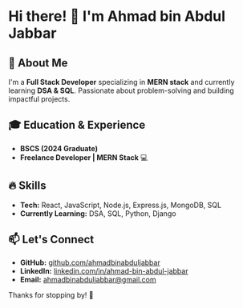 
<!--
**AhmadBinAbdulJabbar/ahmadbinabduljabbar** is a ✨ _special_ ✨ repository because its `README.md` (this file) appears on your GitHub profile.

Here are some ideas to get you started:

- 🔭 I’m currently working on MERN Stack
- 🌱 I’m currently learning DSA, SQL, React
- 👯 I’m looking to collaborate on Projects 
- 🤔 I’m looking for help with 
- 💬 Ask me about ...
- 📫 How to reach me: ...
- 😄 Pronouns: ...
- ⚡ Fun fact: ...
-->

# Hi there! 👋 I'm Ahmad bin Abdul Jabbar

## 🚀 About Me
I'm a **Full Stack Developer** specializing in **MERN stack** and currently learning **DSA & SQL**. Passionate about problem-solving and building impactful projects.

## 🎓 Education & Experience
- **BSCS (2024 Graduate)**
- **Freelance Developer | MERN Stack** 💻

## 🔥 Skills
- **Tech:** React, JavaScript, Node.js, Express.js, MongoDB, SQL
- **Currently Learning:** DSA, SQL, Python, Django

## 📫 Let's Connect
- **GitHub:** [github.com/ahmadbinabduljabbar](#)
- **LinkedIn:** [linkedin.com/in/ahmad-bin-abdul-jabbar](#)
- **Email:** ahmadbinabduljabbar@gmail.com

Thanks for stopping by! 🚀


